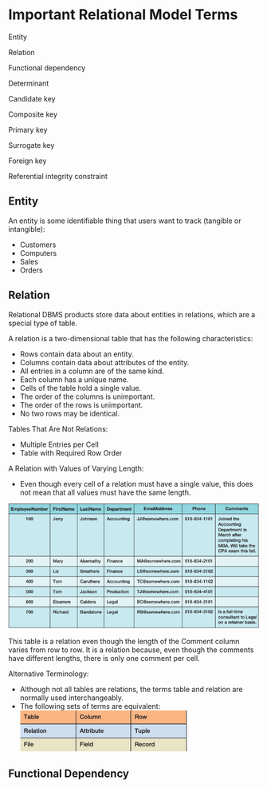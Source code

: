 # Important Relational Model Terms

Entity​

Relation​

Functional dependency​

Determinant​

Candidate key​

Composite key​

Primary key​

Surrogate key​

Foreign key​

Referential integrity constraint

## Entity

An entity is some identifiable thing that users want to track (tangible or intangible):​
- Customers​
- Computers​
- Sales​
- Orders

## Relation

Relational DBMS products store data about entities in relations, which are a special type of table.

A relation is a two-dimensional table that has the following characteristics:​
- Rows contain data about an entity.​
- Columns contain data about attributes of the entity.​
- All entries in a column are of the same kind.​
- Each column has a unique name.​
- Cells of the table hold a single value.​
- The order of the columns is unimportant.​
- The order of the rows is unimportant.​
- No two rows may be identical.

Tables That Are Not Relations:
- Multiple Entries per Cell
- Table with Required Row Order

A Relation with Values​ of Varying Length:
- Even though every cell of a relation must
have a single value, this does not mean that all values must have the same
length. 

![Relation with Values of Varying Length](/imgs/rvvl.png)

This table is a relation even though the length of the Comment column varies from row to row. It is a relation because, even though the comments have
different lengths, there is only one comment per cell.

Alternative Terminology:
- Although not all tables are relations, the terms table and relation are normally used interchangeably.​
- The following sets of terms are equivalent:
![Equivalent Terms](/imgs/att.png)

## Functional Dependency
